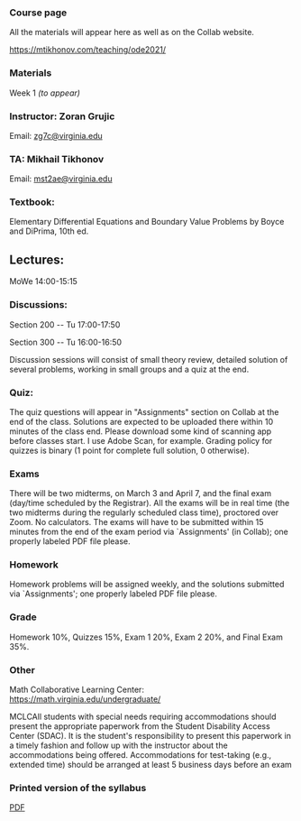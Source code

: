 ### Course page

All the materials will appear here as well as on the Collab website.

<a href='https://mtikhonov.com/teaching/ode2021/'>https://mtikhonov.com/teaching/ode2021/</a>

### Materials

Week 1 _(to appear)_

### Instructor: Zoran Grujic
Email: zg7c@virginia.edu

### TA: Mikhail Tikhonov
Email: mst2ae@virginia.edu

### Textbook: 

Elementary Differential Equations and Boundary Value Problems by Boyce and DiPrima, 10th ed.

## Lectures: 

MoWe 14:00-15:15

### Discussions:

Section 200 -- Tu 17:00-17:50

Section 300 -- Tu 16:00-16:50

Discussion sessions will consist of small theory review, detailed solution of several problems, working in small groups and a quiz at the end. 

### Quiz:

The quiz questions will appear in "Assignments" section on Collab at the end of the class. Solutions are expected to be uploaded there within 10 minutes of the class end. Please download some kind of scanning app before classes start. I use Adobe Scan, for example. Grading policy for quizzes is binary (1 point for complete full solution, 0 otherwise).

### Exams

There will be two midterms, on March 3 and April 7, and the final exam (day/time scheduled by the Registrar). All the exams will be in real time (the two midterms during the regularly scheduled class time), proctored over Zoom. No calculators. The exams will have to be submitted within 15 minutes from the end of the exam period via `Assignments' (in Collab); one properly labeled PDF file please.

### Homework 

Homework problems will be assigned weekly, and the solutions submitted via `Assignments'; one properly labeled PDF file please.

### Grade 

Homework 10%, Quizzes 15%, Exam 1 20%, Exam 2 20%, and Final Exam 35%. 

### Other

Math Collaborative Learning Center: https://math.virginia.edu/undergraduate/

MCLCAll students with special needs requiring accommodations should present the appropriate paperwork from the Student Disability Access Center (SDAC). It is the student's responsibility to present this paperwork in a timely fashion and follow up with the instructor about the accommodations being offered. Accommodations for test-taking (e.g., extended time) should be arranged at least 5 business days before an exam

### Printed version of the syllabus

<a href='https://mtikhonov.com/teaching/ode2021/0.1_Syllabus.pdf'>PDF</a>


